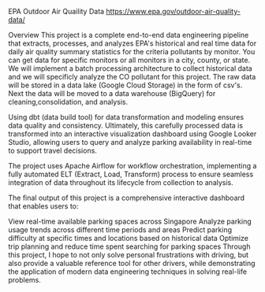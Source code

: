 EPA Outdoor Air Quaility Data
https://www.epa.gov/outdoor-air-quality-data/

Overview
This project is a complete end-to-end data engineering pipeline that extracts, processes, and analyzes EPA's historical and real time data for daily air quality summary statistics for the criteria pollutants by monitor. You can get data for specific monitors or all monitors in a city, county, or state.  
We will implement a batch processing architecture to collect historical data and we will specificly analyze the CO pollutant for this project. The raw data will be stored in a data lake (Google Cloud Storage) in the form of csv's. Next the data will be moved to a data warehouse (BigQuery) for cleaning,consolidation, and analysis.

Using dbt (data build tool) for data transformation and modeling ensures data quality and consistency. Ultimately, this carefully processed data is transformed into an interactive visualization dashboard using Google Looker Studio, allowing users to query and analyze parking availability in real-time to support travel decisions.

The project uses Apache Airflow for workflow orchestration, implementing a fully automated ELT (Extract, Load, Transform) process to ensure seamless integration of data throughout its lifecycle from collection to analysis.

The final output of this project is a comprehensive interactive dashboard that enables users to:

View real-time available parking spaces across Singapore
Analyze parking usage trends across different time periods and areas
Predict parking difficulty at specific times and locations based on historical data
Optimize trip planning and reduce time spent searching for parking spaces
Through this project, I hope to not only solve personal frustrations with driving, but also provide a valuable reference tool for other drivers, while demonstrating the application of modern data engineering techniques in solving real-life problems.
